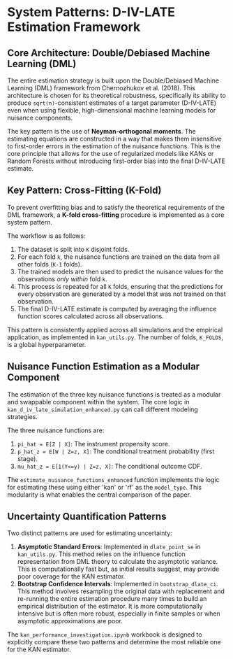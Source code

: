 # System Patterns: D-IV-LATE Estimation Framework

## Core Architecture: Double/Debiased Machine Learning (DML)

The entire estimation strategy is built upon the Double/Debiased Machine Learning (DML) framework from Chernozhukov et al. (2018). This architecture is chosen for its theoretical robustness, specifically its ability to produce `sqrt(n)`-consistent estimates of a target parameter (D-IV-LATE) even when using flexible, high-dimensional machine learning models for nuisance components.

The key pattern is the use of **Neyman-orthogonal moments**. The estimating equations are constructed in a way that makes them insensitive to first-order errors in the estimation of the nuisance functions. This is the core principle that allows for the use of regularized models like KANs or Random Forests without introducing first-order bias into the final D-IV-LATE estimate.

## Key Pattern: Cross-Fitting (K-Fold)

To prevent overfitting bias and to satisfy the theoretical requirements of the DML framework, a **K-fold cross-fitting** procedure is implemented as a core system pattern.

The workflow is as follows:
1.  The dataset is split into `K` disjoint folds.
2.  For each fold `k`, the nuisance functions are trained on the data from all other folds (`K-1` folds).
3.  The trained models are then used to predict the nuisance values for the observations *only within* fold `k`.
4.  This process is repeated for all `K` folds, ensuring that the predictions for every observation are generated by a model that was not trained on that observation.
5.  The final D-IV-LATE estimate is computed by averaging the influence function scores calculated across all observations.

This pattern is consistently applied across all simulations and the empirical application, as implemented in `kan_utils.py`. The number of folds, `K_FOLDS`, is a global hyperparameter.

## Nuisance Function Estimation as a Modular Component

The estimation of the three key nuisance functions is treated as a modular and swappable component within the system. The core logic in `kan_d_iv_late_simulation_enhanced.py` can call different modeling strategies.

The three nuisance functions are:
1.  `pi_hat = E[Z | X]`: The instrument propensity score.
2.  `p_hat_z = E[W | Z=z, X]`: The conditional treatment probability (first stage).
3.  `mu_hat_z = E[1(Y<=y) | Z=z, X]`: The conditional outcome CDF.

The `estimate_nuisance_functions_enhanced` function implements the logic for estimating these using either 'kan' or 'rf' as the `model_type`. This modularity is what enables the central comparison of the paper.

## Uncertainty Quantification Patterns

Two distinct patterns are used for estimating uncertainty:

1.  **Asymptotic Standard Errors**: Implemented in `dlate_point_se` in `kan_utils.py`. This method relies on the influence function representation from DML theory to calculate the asymptotic variance. This is computationally fast but, as initial results suggest, may provide poor coverage for the KAN estimator.
2.  **Bootstrap Confidence Intervals**: Implemented in `bootstrap_dlate_ci`. This method involves resampling the original data with replacement and re-running the entire estimation procedure many times to build an empirical distribution of the estimator. It is more computationally intensive but is often more robust, especially in finite samples or when asymptotic approximations are poor.

The `kan_performance_investigation.ipynb` workbook is designed to explicitly compare these two patterns and determine the most reliable one for the KAN estimator.
